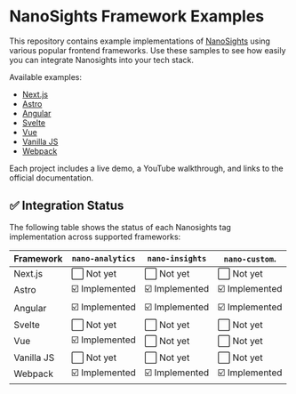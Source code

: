 # NanoSights Framework Examples

This repository contains example implementations of [NanoSights](https://www.nanosights.dev) using various popular frontend frameworks. Use these samples to see how easily you can integrate Nanosights into your tech stack.

Available examples:
- [Next.js](./nextjs-demo)
- [Astro](./astro-demo)
- [Angular](./angular-demo)
- [Svelte](./svelte-demo)
- [Vue](./vue-demo)
- [Vanilla JS](./vanilla-demo)
- [Webpack](./webpack-demo)

Each project includes a live demo, a YouTube walkthrough, and links to the official documentation.

## ✅ Integration Status

The following table shows the status of each Nanosights tag implementation across supported frameworks:

| Framework     | `nano-analytics`  | `nano-insights`  | `nano-custom`.  |
|---------------|-------------------|------------------|-----------------|
| Next.js       | ⬜ Not yet        | ⬜ Not yet        | ⬜ Not yet      |
| Astro         | ☑️ Implemented    | ☑️ Implemented    | ☑️ Implemented  |
| Angular       | ☑️ Implemented    | ☑️ Implemented    | ☑️ Implemented  |
| Svelte        | ⬜ Not yet        | ⬜ Not yet        | ⬜ Not yet      |
| Vue           | ☑️ Implemented    | ⬜ Not yet        | ⬜ Not yet      |
| Vanilla JS    | ⬜ Not yet        | ⬜ Not yet        | ⬜ Not yet      |
| Webpack       | ☑️ Implemented    | ☑️ Implemented    | ☑️ Implemented  |
